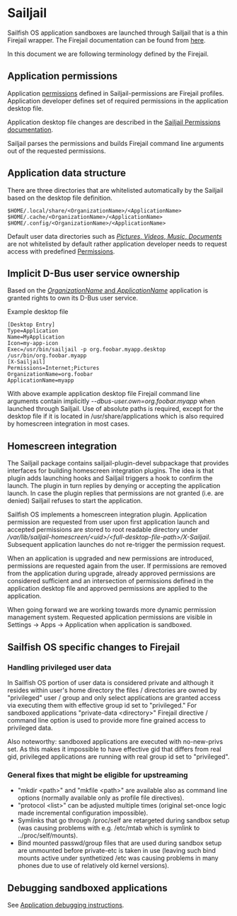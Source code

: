 # Sailjail

Sailfish OS application sandboxes are launched through Sailjail that is a thin Firejail wrapper. The Firejail documentation can be found from [here](https://firejail.wordpress.com/).

In this document we are following terminology defined by the Firejail.

## Application permissions

Application [permissions](https://github.com/sailfishos/sailjail-permissions#sailfish-os-application-sandboxing-and-permissions) defined in Sailjail-permissions are Firejail profiles. Application developer defines set of required permissions in the application desktop file.

Application desktop file changes are described in the [Sailjail Permissions documentation](https://github.com/sailfishos/sailjail-permissions#enable-sandboxing-for-an-application).

Sailjail parses the permissions and builds Firejail command line arguments out of the requested permissions.

## Application data structure

There are three directories that are whitelisted automatically by the Sailjail based on the
desktop file definition.

    $HOME/.local/share/<OrganizationName>/<ApplicationName>
    $HOME/.cache/<OrganizationName>/<ApplicationName>
    $HOME/.config/<OrganizationName>/<ApplicationName>


Default user data directories such as [*Pictures*, *Videos*, *Music*, *Documents*](https://www.freedesktop.org/wiki/Software/xdg-user-dirs/) are not whitelisted by default rather application developer needs to request access with predefined [Permissions](https://github.com/sailfishos/sailjail-permissions#permissions).

## Implicit D-Bus user service ownership

Based on the [*OrganizationName* and *ApplicationName*](https://github.com/sailfishos/sailjail-permissions#desktop-file-changes) application is granted rights to own its D-Bus user service.

Example desktop file

    [Desktop Entry]
    Type=Application
    Name=MyApplication
    Icon=my-app-icon
    Exec=/usr/bin/sailjail -p org.foobar.myapp.desktop /usr/bin/org.foobar.myapp
    [X-Sailjail]
    Permissions=Internet;Pictures
    OrganizationName=org.foobar
    ApplicationName=myapp

With above example application desktop file Firejail command line arguments contain implicitly *--dbus-user.own=org.foobar.myapp* when launched through Sailjail.
Use of absolute paths is required, except for the desktop file if it is located in /usr/share/applications which is also required by homescreen integration in most cases.

## Homescreen integration

The Sailjail package contains sailjail-plugin-devel subpackage that provides interfaces for building homescreen integration plugins. The idea is that plugin adds launching hooks and Sailjail triggers a hook to confirm the launch. The plugin in turn replies by denying or accepting the application launch. In case the plugin replies that permissions are not granted (i.e. are denied) Sailjail refuses to start the application.

Sailfish OS implements a homescreen integration plugin. Application permission are requested from user upon first application launch and accepted permissions are stored to root readable directory under */var/lib/sailjail-homescreen/\<uid\>/\<full-desktop-file-path\>/X-Sailjail*. Subsequent application launches do not re-trigger the permission request.

When an application is upgraded and new permissions are introduced, permissions are requested again from the user. If permissions are removed from the application during upgrade, already approved permissions are considered sufficient and an intersection of permissions defined in the application desktop file and approved permissions are applied to the application.

When going forward we are working towards more dynamic permission management system. Requested application permissions are visible in Settings -> Apps -> Application when application is sandboxed.

## Sailfish OS specific changes to Firejail

### Handling privileged user data

In Sailfish OS portion of user data is considered private and although it resides within
user's home directory the files / directories are owned by "privileged" user / group
and only select applications are granted access via executing them with effective
group id set to "privileged." For sandboxed applications "private-data \<directory\>"
Firejail directive / command line option is used to provide more fine grained access
to privileged data.

Also noteworthy: sandboxed applications are executed with no-new-privs set. As this
makes it impossible to have effective gid that differs from real gid, privileged applications
are running with real group id set to "privileged".

### General fixes that might be eligible for upstreaming

- "mkdir \<path\>" and "mkfile \<path\>"  are available also as command line options
  (normally available only as profile file directives).
- "protocol \<list\>" can be adjusted multiple times (original set-once logic made
   incremental configuration impossible).
- Symlinks that go through /proc/self are retargeted during sandbox setup (was
  causing problems with e.g. /etc/mtab which is symlink to ../proc/self/mounts).
- Bind mounted passwd/group files that are used during sandbox setup are
  unmounted before private-etc is taken in use (leaving such bind mounts active
  under synthetized /etc was causing problems in many phones  due to use of
  relatively old kernel versions).

## Debugging sandboxed applications

See [Application debugging instructions](APPDEBUG.md).
